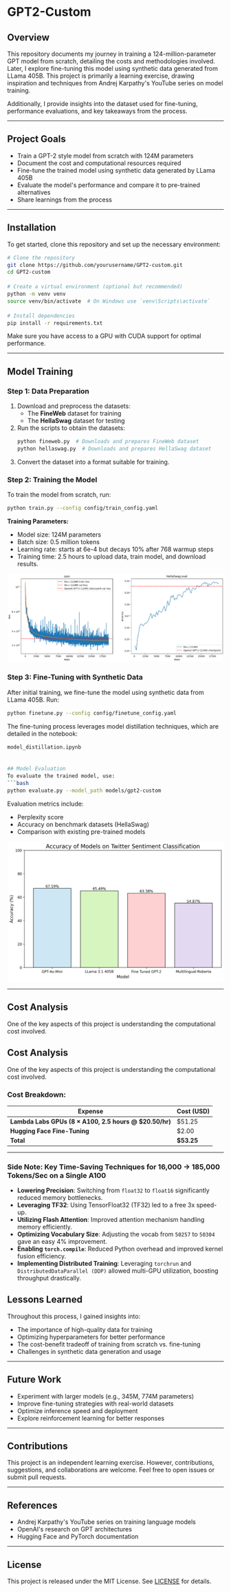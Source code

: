 # GPT2-Custom

## Overview

This repository documents my journey in training a 124-million-parameter GPT model from scratch, detailing the costs and methodologies involved. Later, I explore fine-tuning this model using synthetic data generated from LLama 405B. This project is primarily a learning exercise, drawing inspiration and techniques from Andrej Karpathy's YouTube series on model training.

Additionally, I provide insights into the dataset used for fine-tuning, performance evaluations, and key takeaways from the process.

---

## Project Goals
- Train a GPT-2 style model from scratch with 124M parameters
- Document the cost and computational resources required
- Fine-tune the trained model using synthetic data generated by LLama 405B
- Evaluate the model's performance and compare it to pre-trained alternatives
- Share learnings from the process

---

## Installation

To get started, clone this repository and set up the necessary environment:

```bash
# Clone the repository
git clone https://github.com/yourusername/GPT2-custom.git
cd GPT2-custom

# Create a virtual environment (optional but recommended)
python -m venv venv
source venv/bin/activate  # On Windows use `venv\Scripts\activate`

# Install dependencies
pip install -r requirements.txt
```

Make sure you have access to a GPU with CUDA support for optimal performance.

---

## Model Training

### Step 1: Data Preparation
1. Download and preprocess the datasets:
   - The **FineWeb** dataset for training
   - The **HellaSwag** dataset for testing
2. Run the scripts to obtain the datasets:
   ```bash
   python fineweb.py  # Downloads and prepares FineWeb dataset
   python hellaswag.py  # Downloads and prepares HellaSwag dataset
   ```
3. Convert the dataset into a format suitable for training.

### Step 2: Training the Model
To train the model from scratch, run:
```bash
python train.py --config config/train_config.yaml
```
**Training Parameters:**
- Model size: 124M parameters
- Batch size: 0.5 million tokens
- Learning rate: starts at 6e-4 but decays 10% after 768 warmup steps 
- Training time: 2.5 hours to upload data, train model, and download results.

![Loss Diagram](images/loss.png)

### Step 3: Fine-Tuning with Synthetic Data
After initial training, we fine-tune the model using synthetic data from LLama 405B. Run:
```bash
python finetune.py --config config/finetune_config.yaml
```

The fine-tuning process leverages model distillation techniques, which are detailed in the notebook:
```bash
model_distillation.ipynb


## Model Evaluation
To evaluate the trained model, use:
```bash
python evaluate.py --model_path models/gpt2-custom
```
Evaluation metrics include:
- Perplexity score
- Accuracy on benchmark datasets (HellaSwag)
- Comparison with existing pre-trained models

![Example Plot](images/plot.png)

---

## Cost Analysis
One of the key aspects of this project is understanding the computational cost involved.

## Cost Analysis

One of the key aspects of this project is understanding the computational cost involved.

### Cost Breakdown:
| Expense | Cost (USD) |
|---------|------------|
| **Lambda Labs GPUs (8 × A100, 2.5 hours @ $20.50/hr)** | $51.25 |
| **Hugging Face Fine-Tuning** | $2.00 |
| **Total** | **$53.25** |


---

### **Side Note: Key Time-Saving Techniques for 16,000 → 185,000 Tokens/Sec on a Single A100**

- **Lowering Precision**: Switching from `float32` to `float16` significantly reduced memory bottlenecks.
- **Leveraging TF32**: Using TensorFloat32 (TF32) led to a free 3x speed-up.
- **Utilizing Flash Attention**: Improved attention mechanism handling memory efficiently.
- **Optimizing Vocabulary Size**: Adjusting the vocab from `50257` to `50304` gave an easy 4% improvement.
- **Enabling `torch.compile`**: Reduced Python overhead and improved kernel fusion efficiency.
- **Implementing Distributed Training**: Leveraging `torchrun` and `DistributedDataParallel (DDP)` allowed multi-GPU utilization, boosting throughput drastically.



## Lessons Learned
Throughout this process, I gained insights into:
- The importance of high-quality data for training
- Optimizing hyperparameters for better performance
- The cost-benefit tradeoff of training from scratch vs. fine-tuning
- Challenges in synthetic data generation and usage

---

## Future Work
- Experiment with larger models (e.g., 345M, 774M parameters)
- Improve fine-tuning strategies with real-world datasets
- Optimize inference speed and deployment
- Explore reinforcement learning for better responses

---

## Contributions
This project is an independent learning exercise. However, contributions, suggestions, and collaborations are welcome. Feel free to open issues or submit pull requests.

---

## References
- Andrej Karpathy's YouTube series on training language models
- OpenAI's research on GPT architectures
- Hugging Face and PyTorch documentation

---

## License
This project is released under the MIT License. See [LICENSE](LICENSE) for details.


